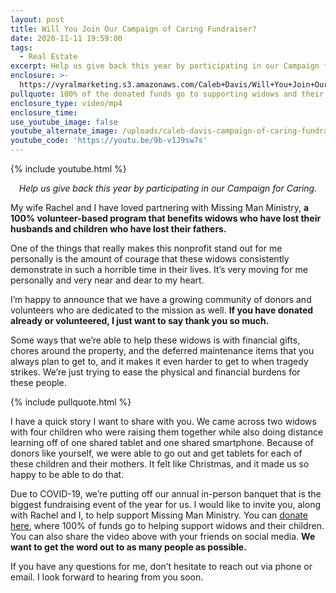 ```yaml
---
layout: post
title: Will You Join Our Campaign of Caring Fundraiser?
date: 2020-11-11 19:59:00
tags:
  - Real Estate
excerpt: Help us give back this year by participating in our Campaign for Caring.
enclosure: >-
  https://vyralmarketing.s3.amazonaws.com/Caleb+Davis/Will+You+Join+Our+Campaign+of+Caring+Fundraiser_.mp4
pullquote: 100% of the donated funds go to supporting widows and their children.
enclosure_type: video/mp4
enclosure_time:
use_youtube_image: false
youtube_alternate_image: /uploads/caleb-davis-campaign-of-caring-fundraiser-yt.jpg
youtube_code: 'https://youtu.be/9b-v1J9sw7s'
---
```


{% include youtube.html %}

<p style="text-align: center;"><em>Help us give back this year by participating in our Campaign for Caring.</em></p>

My wife Rachel and I have loved partnering with Missing Man Ministry, **a 100% volunteer-based program that benefits widows who have lost their husbands and children who have lost their fathers.&nbsp;**

One of the things that really makes this nonprofit stand out for me personally is the amount of courage that these widows consistently demonstrate in such a horrible time in their lives. It’s very moving for me personally and very near and dear to my heart.

I’m happy to announce that we have a growing community of donors and volunteers who are dedicated to the mission as well. **If you have donated already or volunteered, I just want to say thank you so much.**

Some ways that we’re able to help these widows is with financial gifts, chores around the property, and the deferred maintenance items that you always plan to get to, and it makes it even harder to get to when tragedy strikes. We’re just trying to ease the physical and financial burdens for these people.

{% include pullquote.html %}

I have a quick story I want to share with you. We came across two widows with four children who were raising them together while also doing distance learning off of one shared tablet and one shared smartphone. Because of donors like yourself, we were able to go out and get tablets for each of these children and their mothers. It felt like Christmas, and it made us so happy to be able to do that.

Due to COVID-19, we’re putting off our annual in-person banquet that is the biggest fundraising event of the year for us. I would like to invite you, along with Rachel and I, to help support Missing Man Ministry. You can <u><a target="_blank" rel="noopener" href="https://www.flipcause.com/secure/fundraiser/MTAwMTc4/51294">donate here</a></u>, where 100% of funds go to helping support widows and their children. You can also share the video above with your friends on social media. **We want to get the word out to as many people as possible.**

If you have any questions for me, don’t hesitate to reach out via phone or email. I look forward to hearing from you soon.